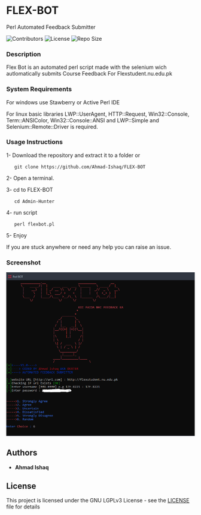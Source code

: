 # FLEX-BOT
Perl Automated Feedback Submitter

![Contributors](https://img.shields.io/github/contributors/Ahmad-Ishaq/FLEX-BOT.svg)
![License](https://img.shields.io/github/license/Ahmad-Ishaq/FLEX-BOT.svg)
![Repo Size](https://img.shields.io/github/repo-size/Ahmad-Ishaq/FLEX-BOT.svg)

### Description
Flex Bot is an automated perl script made with the selenium wich autlomatically submits Course Feedback For Flexstudent.nu.edu.pk

### System Requirements
For windows use Stawberry or Active Perl IDE

For linux basic libraries LWP::UserAgent, HTTP::Request, Win32::Console, Term::ANSIColor, Win32::Console::ANSI and LWP::Simple and Selenium::Remote::Driver is required.

### Usage Instructions
1- Download the repository and extract it to a folder or
```
   git clone https://github.com/Ahmad-Ishaq/FLEX-BOT
```
2- Open a terminal.

3- cd to FLEX-BOT
```
   cd Admin-Hunter
```
4- run script
```
   perl flexbot.pl
```
5- Enjoy

If you are stuck anywhere or need any help you can raise an issue.
### Screenshot

![Admin-Hunter  ScreenShot](https://raw.githubusercontent.com/Ahmad-Ishaq/FLEX-BOT/master/screenshot.PNG)

## Authors

* **Ahmad Ishaq** 

## License

This project is licensed under the GNU LGPLv3 License - see the [LICENSE](LICENSE) file for details
